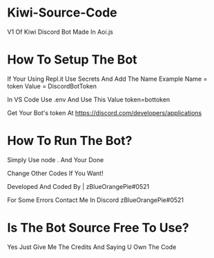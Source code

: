 # Kiwi-Source-Code
V1 Of Kiwi Discord Bot Made In Aoi.js

# How To Setup The Bot
If Your Using Repl.it Use Secrets And Add The Name Example
Name = token
Value = DiscordBotToken

In VS Code Use .env And Use This Value
token=bottoken

Get Your Bot's token At https://discord.com/developers/applications

# How To Run The Bot?

Simply Use node . And Your Done

Change Other Codes If You Want!

Developed And Coded By | zBlueOrangePie#0521

For Some Errors Contact Me In Discord
zBlueOrangePie#0521

# Is The Bot Source Free To Use?

Yes Just Give Me The Credits And Saying U Own The Code
